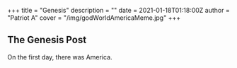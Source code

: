 +++
title = "Genesis"
description = ""
date = 2021-01-18T01:18:00Z
author = "Patriot A"
cover = "/img/godWorldAmericaMeme.jpg"
+++

## The Genesis Post

On the first day, there was America.

